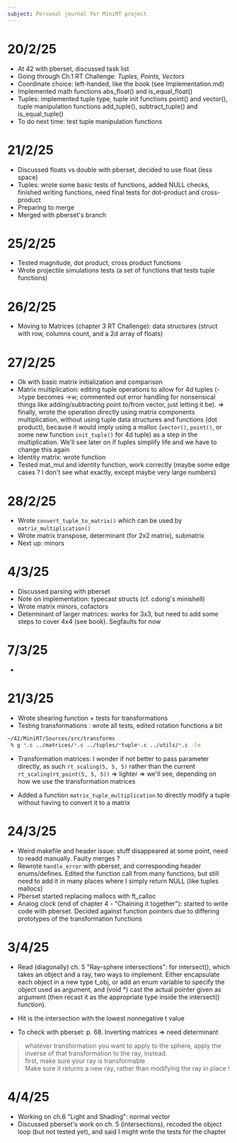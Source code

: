 ```yaml
---
subject: Personal journal for MiniRT project
---
```


# 20/2/25
- At 42 with pberset, discussed task list
- Going through Ch.1 RT Challenge: *Tuples, Points, Vectors*
- Coordinate choice: left-handed, like the book (see Implementation.md)
- Implemented math functions abs_float() and is_equal_float()
- Tuples: implemented tuple type, tuple init functions point() and vector(), 
tuple manipulation functions add_tuple(), subtract_tuple() and is_equal_tuple()
- To do next time: test tuple manipulation functions

# 21/2/25
- Discussed floats vs double with pberset, decided to use float (less space)
- Tuples: wrote some basic tests of functions, added NULL checks, finished writing functions, need final tests for dot-product and cross-product
- Preparing to merge
- Merged with pberset's branch

# 25/2/25
- Tested magnitude, dot product, cross product functions
- Wrote projectile simulations tests (a set of functions that tests tuple
functions)

# 26/2/25
- Moving to Matrices (chapter 3 RT Challenge): data structures (struct with
row, columns count, and a 2d array of floats)

# 27/2/25
- Ok with basic matrix initialization and comparison
- Matrix multiplication: editing tuple operations to allow for 4d tuples (->type becomes ->w; 
commented out error handling for nonsensical things like adding/subtracting point to/from vector, just letting it be).
	=> finally, wrote the operation directly using matrix components multiplication, without using tuple data structures and functions (dot product), because it would imply using a malloc (`vector()`, `point()`, or some new function `init_tuple()` for 4d tuple) as a step
	in the multiplication. We'll see later on if tuples simplify life and we have to change this again
- Identity matrix: wrote function
- Tested mat_mul and identity function, work correctly (maybe some edge cases ? I don't see what exactly, except maybe very large numbers)

# 28/2/25
- Wrote `convert_tuple_to_matrix()` which can be used by `matrix_multiplication()`
- Wrote matrix transpose, determinant (for 2x2 matrix), submatrix
- Next up: minors

# 4/3/25
- Discussed parsing with pberset
- Note on implementation: typecast structs (cf. cdorig's minishell)
- Wrote matrix minors, cofactors
- Determinant of larger matrices: works for 3x3, but need to add some steps
to cover 4x4 (see book). Segfaults for now

# 7/3/25
- 

# 21/3/25
- Wrote shearing function + tests for transformations
- Testing transformations : wrote all tests, edited rotation functions a bit

```bash
~/42/MiniRT/Sources/src/transforms
 % g *.c ../matrices/*.c ../tuples/*tuple*.c ../utils/*.c -lm
```

- Transformation matrices: I wonder if not better to pass parameter directly,
as such `rt_scaling(5, 5, 5)` rather than the current `rt_scaling(rt_point(5, 5, 5))`
=> lighter
=> we'll see, depending on how we use the transformation matrices

- Added a function `matrix_tuple_multiplication` to directly modify a tuple without
having to convert it to a matrix


# 24/3/25
- Weird makefile and header issue: stuff disappeared at some point, need to readd manually.
Faulty merges ?
- Rewrote `handle_error` with pberset, and corresponding header enums/defines.
Edited the function call from many functions, but still need to add it in many places
where I simply return NULL (like tuples mallocs)
- Pberset started replacing mallocs with ft_calloc
- Analog clock (end of chapter 4 - "Chaining it together"): started to write code
with pberset. Decided against function pointers due to differing prototypes of the
transformation functions 

# 3/4/25
- Read (diagonally) ch. 5 "Ray-sphere intersections": for intersect(), which takes an object
and a ray, two ways to implement. Either encapsulate each object in a new type t_obj,
or add an enum variable to specify the object used as argument, and (void *) cast
the actual pointer given as argument (then recast it as the appropriate type
inside the intersect() function).
- Hit is the intersection with the lowest nonnegative t value


- To check with pberset: p. 68. Inverting matrices => need determinant 
> whatever transformation you want to apply to the sphere, apply the inverse of
that transformation to the ray, instead.<br>
> first, make sure your ray is transformable<br>
> Make sure it returns a new ray, rather than modifying the ray in place !


# 4/4/25
- Working on ch.6 "Light and Shading": normal vector
- Discussed pberset's work on ch. 5 (intersections), recoded the object loop (but not tested yet),
and said I might write the tests for the chapter